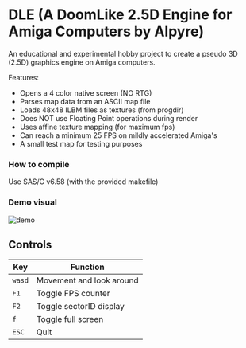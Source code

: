 # DLE (A DoomLike 2.5D Engine for Amiga Computers by Alpyre)
An educational and experimental hobby project to create a pseudo 3D (2.5D)
graphics engine on Amiga computers.

Features:
* Opens a 4 color native screen (NO RTG)
* Parses map data from an ASCII map file
* Loads 48x48 ILBM files as textures (from progdir)
* Does NOT use Floating Point operations during render
* Uses affine texture mapping (for maximum fps)
* Can reach a minimum 25 FPS on mildly accelerated Amiga's
* A small test map for testing purposes

### How to compile
Use SAS/C v6.58 (with the provided makefile)

### Demo visual
![demo](http://i68.tinypic.com/2gwvsj6.jpg)

## Controls
| Key           | Function                                                     |
| ------------- | ------------------------------------------------------------ |
| `wasd`        | Movement and look around                                     |
| `F1`          | Toggle FPS counter                                           |
| `F2`          | Toggle sectorID display                                      |
| `f`           | Toggle full screen                                           |
| `ESC`         | Quit                                                         |
